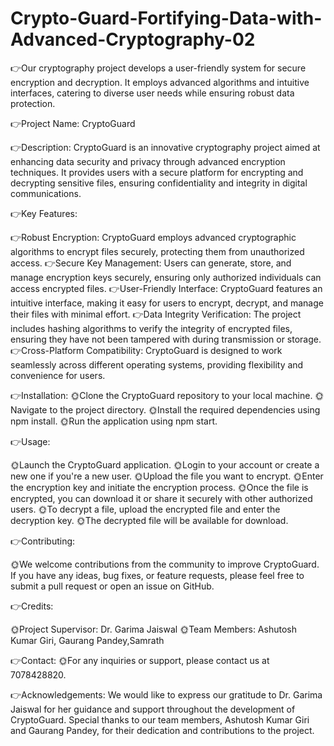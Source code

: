 # Crypto-Guard-Fortifying-Data-with-Advanced-Cryptography-02
👉Our cryptography project develops a user-friendly system for secure encryption and decryption. It employs advanced algorithms and intuitive interfaces, catering to diverse user needs while ensuring robust data protection.

👉Project Name: CryptoGuard

👉Description:
CryptoGuard is an innovative cryptography project aimed at enhancing data security and privacy through advanced encryption techniques. It provides users with a secure platform for encrypting and decrypting sensitive files, ensuring confidentiality and integrity in digital communications.

👉Key Features:

👉Robust Encryption: CryptoGuard employs advanced cryptographic algorithms to encrypt files securely, protecting them from unauthorized access.
👉Secure Key Management: Users can generate, store, and manage encryption keys securely, ensuring only authorized individuals can access encrypted files.
👉User-Friendly Interface: CryptoGuard features an intuitive interface, making it easy for users to encrypt, decrypt, and manage their files with minimal effort.
👉Data Integrity Verification: The project includes hashing algorithms to verify the integrity of encrypted files, ensuring they have not been tampered with during transmission or storage.
👉Cross-Platform Compatibility: CryptoGuard is designed to work seamlessly across different operating systems, providing flexibility and convenience for users.

👉Installation:
🌞Clone the CryptoGuard repository to your local machine.
🌞Navigate to the project directory.
🌞Install the required dependencies using npm install.
🌞Run the application using npm start.

👉Usage:

🌞Launch the CryptoGuard application.
🌞Login to your account or create a new one if you're a new user.
🌞Upload the file you want to encrypt.
🌞Enter the encryption key and initiate the encryption process.
🌞Once the file is encrypted, you can download it or share it securely with other authorized users.
🌞To decrypt a file, upload the encrypted file and enter the decryption key.
🌞The decrypted file will be available for download.

👉Contributing:

🌞We welcome contributions from the community to improve CryptoGuard. If you have any ideas, bug fixes, or feature requests, please feel free to submit a pull request or open an issue on GitHub.

👉Credits:

🌞Project Supervisor: Dr. Garima Jaiswal
🌞Team Members: Ashutosh Kumar Giri, Gaurang Pandey,Samrath

👉Contact:
🌞For any inquiries or support, please contact us at 7078428820.

👉Acknowledgements:
We would like to express our gratitude to Dr. Garima Jaiswal for her guidance and support throughout the development of CryptoGuard. Special thanks to our team members, Ashutosh Kumar Giri and Gaurang Pandey, for their dedication and contributions to the project.






